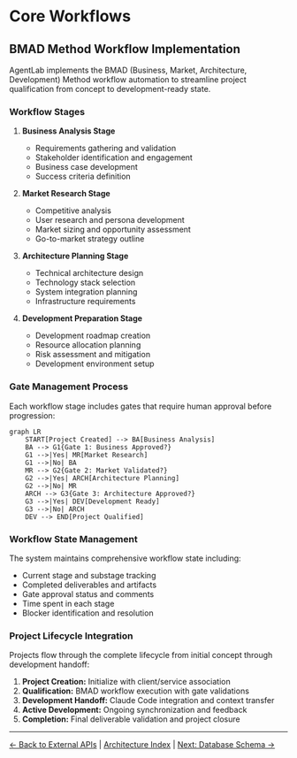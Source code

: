 # Core Workflows

## BMAD Method Workflow Implementation

AgentLab implements the BMAD (Business, Market, Architecture, Development) Method workflow automation to streamline project qualification from concept to development-ready state.

### Workflow Stages

1. **Business Analysis Stage**
   - Requirements gathering and validation
   - Stakeholder identification and engagement
   - Business case development
   - Success criteria definition

2. **Market Research Stage**
   - Competitive analysis
   - User research and persona development
   - Market sizing and opportunity assessment
   - Go-to-market strategy outline

3. **Architecture Planning Stage**
   - Technical architecture design
   - Technology stack selection
   - System integration planning
   - Infrastructure requirements

4. **Development Preparation Stage**
   - Development roadmap creation
   - Resource allocation planning
   - Risk assessment and mitigation
   - Development environment setup

### Gate Management Process

Each workflow stage includes gates that require human approval before progression:

```mermaid
graph LR
    START[Project Created] --> BA[Business Analysis]
    BA --> G1{Gate 1: Business Approved?}
    G1 -->|Yes| MR[Market Research]
    G1 -->|No| BA
    MR --> G2{Gate 2: Market Validated?}
    G2 -->|Yes| ARCH[Architecture Planning]
    G2 -->|No| MR
    ARCH --> G3{Gate 3: Architecture Approved?}
    G3 -->|Yes| DEV[Development Ready]
    G3 -->|No| ARCH
    DEV --> END[Project Qualified]
```

### Workflow State Management

The system maintains comprehensive workflow state including:
- Current stage and substage tracking
- Completed deliverables and artifacts
- Gate approval status and comments
- Time spent in each stage
- Blocker identification and resolution

### Project Lifecycle Integration

Projects flow through the complete lifecycle from initial concept through development handoff:

1. **Project Creation:** Initialize with client/service association
2. **Qualification:** BMAD workflow execution with gate validations
3. **Development Handoff:** Claude Code integration and context transfer
4. **Active Development:** Ongoing synchronization and feedback
5. **Completion:** Final deliverable validation and project closure

---
[← Back to External APIs](external-apis.md) | [Architecture Index](index.md) | [Next: Database Schema →](database-schema.md)